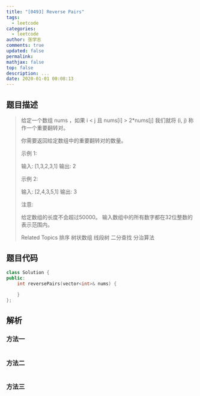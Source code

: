 ```yaml
---
title: "[0493] Reverse Pairs"
tags:
  - leetcode
categories:
  - leetcode
author: 张学志
comments: true
updated: false
permalink:
mathjax: false
top: false
description: ...
date: 2020-01-01 00:08:13
---
```


## 题目描述

> 给定一个数组 nums ，如果 i < j 且 nums[i] > 2*nums[j] 我们就将 (i, j) 称作一个重要翻转对。 
> 
> 你需要返回给定数组中的重要翻转对的数量。 
> 
> 示例 1: 
> 
> 
> 输入: [1,3,2,3,1]
> 输出: 2
> 
> 
> 示例 2: 
> 
> 
> 输入: [2,4,3,5,1]
> 输出: 3
> 
> 
> 注意: 
> 
> 
> 给定数组的长度不会超过50000。 
> 输入数组中的所有数字都在32位整数的表示范围内。 
> 
> Related Topics 排序 树状数组 线段树 二分查找 分治算法

## 题目代码

```cpp
class Solution {
public:
    int reversePairs(vector<int>& nums) {
        
    }
};
```

## 解析

### 方法一

```cpp

```

### 方法二

```cpp

```

### 方法三

```cpp

```

